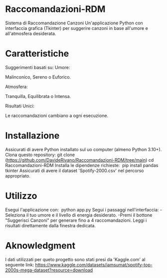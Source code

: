 # Raccomandazioni-RDM
Sistema di Raccomandazione Canzoni
Un'applicazione Python con interfaccia grafica (Tkinter) per suggerire canzoni in base all'umore e all'atmosfera desiderata.

# Caratteristiche

Suggerimenti basati su:
Umore: 

Malinconico, Sereno o Euforico.

Atmosfera: 

Tranquilla, Equilibrata o Intensa.

Risultati Unici: 

Le raccomandazioni cambiano a ogni esecuzione.

# Installazione

Assicurati di avere Python installato sul uo computer (almeno Python 3.10+).
Clona questo repository:
git clone (https://github.com/DavideRivano/Raccomandazioni-RDM/tree/main)
cd Raccomandazioni-RDM
Installa le dipendenze richieste: 
pip install pandas tkinter
Assicurati di avere il dataset 'Spotify-2000.csv' nel percorso appropriato.

# Utilizzo

Esegui l'applicazione con: 
python app.py
Segui i passaggi nell'interfaccia:
-Seleziona il tuo umore e il livello di energia desiderato.
-Premi il bottone "Suggerisci Canzoni" per generare fino a 4 raccomandazioni.
Leggi i risultati direttamente dalla finestra dedicata.

# Aknowledgment 

I dati utilizzati per queto progetto sono stati presi da 'Kaggle.com' al seguente link:
https://www.kaggle.com/datasets/iamsumat/spotify-top-2000s-mega-dataset?resource=download
